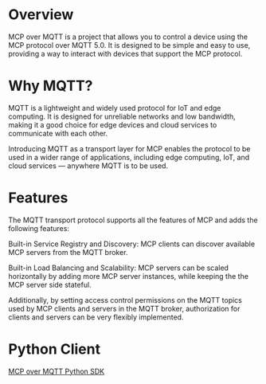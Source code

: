 # Overview

MCP over MQTT is a project that allows you to control a device using the MCP protocol over MQTT 5.0. It is designed to be simple and easy to use, providing a way to interact with devices that support the MCP protocol.

# Why MQTT?

MQTT is a lightweight and widely used protocol for IoT and edge computing. It is designed for unreliable networks and low bandwidth, making it a good choice for edge devices and cloud services to communicate with each other.

Introducing MQTT as a transport layer for MCP enables the protocol to be used in a wider range of applications, including edge computing, IoT, and cloud services — anywhere MQTT is to be used.

# Features

The MQTT transport protocol supports all the features of MCP and adds the following features:

Built-in Service Registry and Discovery: MCP clients can discover available MCP servers from the MQTT broker.

Built-in Load Balancing and Scalability: MCP servers can be scaled horizontally by adding more MCP server instances, while keeping the the MCP server side stateful.

Additionally, by setting access control permissions on the MQTT topics used by MCP clients and servers in the MQTT broker, authorization for clients and servers can be very flexibly implemented.

# Python Client 

[MCP over MQTT Python SDK](https://github.com/emqx/mcp-python-sdk)